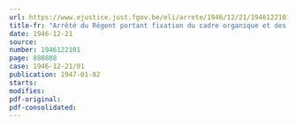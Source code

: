 ```yaml
---
url: https://www.ejustice.just.fgov.be/eli/arrete/1946/12/21/1946122101/justel
title-fr: "Arrêté du Régent portant fixation du cadre organique et des barèmes du personnel du Ministère des colonies"
date: 1946-12-21
source:
number: 1946122101
page: 888888
case: 1946-12-21/01
publication: 1947-01-02
starts:
modifies:
pdf-original:
pdf-consolidated:
---
```


